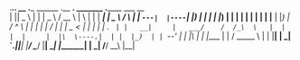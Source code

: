 .___________..______       __  .______     ______      .__   __.  _______    .______        ___       __  
|           ||   _  \     |  | |   _  \   /  __  \     |  \ |  | |   ____|   |   _  \      /   \     |  | 
`---|  |----`|  |_)  |    |  | |  |_)  | |  |  |  |    |   \|  | |  |__      |  |_)  |    /  ^  \    |  | 
    |  |     |      /     |  | |   _  <  |  |  |  |    |  . `  | |   __|     |   ___/    /  /_\  \   |  | 
    |  |     |  |\  \----.|  | |  |_)  | |  `--'  |    |  |\   | |  |____    |  |       /  _____  \  |  | 
    |__|     | _| `._____||__| |______/   \______/     |__| \__| |_______|   | _|      /__/     \__\ |__| 
                                                                                                                                       

